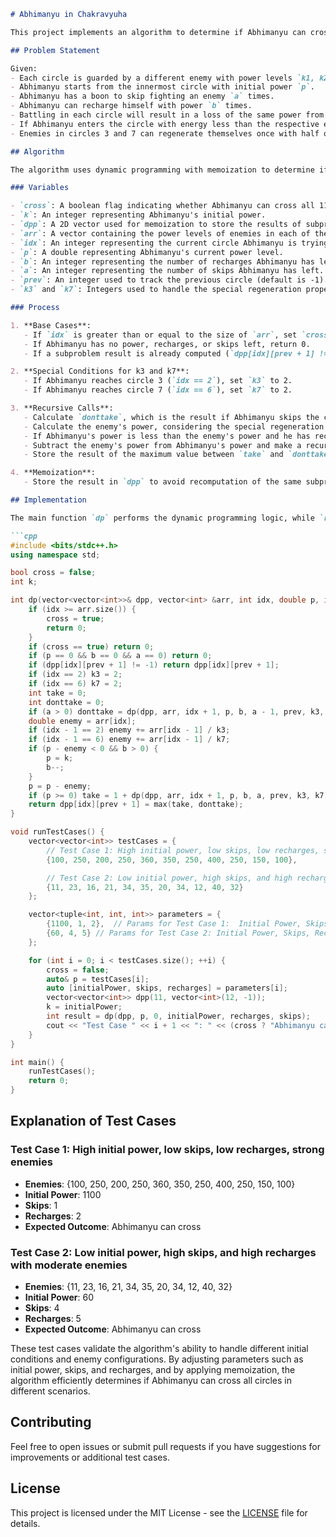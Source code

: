 ```markdown
# Abhimanyu in Chakravyuha

This project implements an algorithm to determine if Abhimanyu can cross all 11 circles in a Chakravyuha while facing various enemies with different power levels. Abhimanyu starts from the innermost circle and has to cross all 11 circles to reach the Pandavas' army back.

## Problem Statement

Given:
- Each circle is guarded by a different enemy with power levels `k1, k2, ..., k11`.
- Abhimanyu starts from the innermost circle with initial power `p`.
- Abhimanyu has a boon to skip fighting an enemy `a` times.
- Abhimanyu can recharge himself with power `b` times.
- Battling in each circle will result in a loss of the same power from Abhimanyu as the enemy.
- If Abhimanyu enters the circle with energy less than the respective enemy, he will lose the battle.
- Enemies in circles 3 and 7 can regenerate themselves once with half of their initial power and can attack Abhimanyu from behind if he is battling in the next circle.

## Algorithm

The algorithm uses dynamic programming with memoization to determine if Abhimanyu can cross all the circles. The approach involves recursively trying to cross each circle, while considering skips and recharges, and updating the state accordingly.

### Variables

- `cross`: A boolean flag indicating whether Abhimanyu can cross all 11 circles.
- `k`: An integer representing Abhimanyu's initial power.
- `dpp`: A 2D vector used for memoization to store the results of subproblems.
- `arr`: A vector containing the power levels of enemies in each of the 11 circles.
- `idx`: An integer representing the current circle Abhimanyu is trying to cross.
- `p`: A double representing Abhimanyu's current power level.
- `b`: An integer representing the number of recharges Abhimanyu has left.
- `a`: An integer representing the number of skips Abhimanyu has left.
- `prev`: An integer used to track the previous circle (default is -1).
- `k3` and `k7`: Integers used to handle the special regeneration properties of enemies in circles 3 and 7.

### Process

1. **Base Cases**:
   - If `idx` is greater than or equal to the size of `arr`, set `cross` to true, indicating Abhimanyu has successfully crossed all circles.
   - If Abhimanyu has no power, recharges, or skips left, return 0.
   - If a subproblem result is already computed (`dpp[idx][prev + 1] != -1`), return the stored result.

2. **Special Conditions for k3 and k7**:
   - If Abhimanyu reaches circle 3 (`idx == 2`), set `k3` to 2.
   - If Abhimanyu reaches circle 7 (`idx == 6`), set `k7` to 2.

3. **Recursive Calls**:
   - Calculate `donttake`, which is the result if Abhimanyu skips the current circle (`a > 0`).
   - Calculate the enemy's power, considering the special regeneration conditions if the previous circle was 3 or 7.
   - If Abhimanyu's power is less than the enemy's power and he has recharges left, recharge his power (`p = k`) and decrease the number of recharges (`b--`).
   - Subtract the enemy's power from Abhimanyu's power and make a recursive call to the next circle.
   - Store the result of the maximum value between `take` and `donttake` in the memoization table `dpp`.

4. **Memoization**:
   - Store the result in `dpp` to avoid recomputation of the same subproblem.

## Implementation

The main function `dp` performs the dynamic programming logic, while `runTestCases` runs predefined test cases to validate the solution.

```cpp
#include <bits/stdc++.h>
using namespace std;

bool cross = false;
int k;

int dp(vector<vector<int>>& dpp, vector<int> &arr, int idx, double p, int b, int a, int prev = -1, int k3 = 1, int k7 = 1) {
    if (idx >= arr.size()) {
        cross = true;
        return 0;
    }
    if (cross == true) return 0;
    if (p == 0 && b == 0 && a == 0) return 0;
    if (dpp[idx][prev + 1] != -1) return dpp[idx][prev + 1];
    if (idx == 2) k3 = 2;
    if (idx == 6) k7 = 2;
    int take = 0;
    int donttake = 0;
    if (a > 0) donttake = dp(dpp, arr, idx + 1, p, b, a - 1, prev, k3, k7);
    double enemy = arr[idx];
    if (idx - 1 == 2) enemy += arr[idx - 1] / k3;
    if (idx - 1 == 6) enemy += arr[idx - 1] / k7;
    if (p - enemy < 0 && b > 0) {
        p = k;
        b--;
    }
    p = p - enemy;
    if (p >= 0) take = 1 + dp(dpp, arr, idx + 1, p, b, a, prev, k3, k7);
    return dpp[idx][prev + 1] = max(take, donttake);
}

void runTestCases() {
    vector<vector<int>> testCases = {
        // Test Case 1: High initial power, low skips, low recharges, strong enemies
        {100, 250, 200, 250, 360, 350, 250, 400, 250, 150, 100},

        // Test Case 2: Low initial power, high skips, and high recharges with moderate enemies
        {11, 23, 16, 21, 34, 35, 20, 34, 12, 40, 32}
    };

    vector<tuple<int, int, int>> parameters = {
        {1100, 1, 2},  // Params for Test Case 1:  Initial Power, Skips, Recharges
        {60, 4, 5} // Params for Test Case 2: Initial Power, Skips, Recharges
    };

    for (int i = 0; i < testCases.size(); ++i) {
        cross = false;
        auto& p = testCases[i];
        auto [initialPower, skips, recharges] = parameters[i];
        vector<vector<int>> dpp(11, vector<int>(12, -1));
        k = initialPower;
        int result = dp(dpp, p, 0, initialPower, recharges, skips);
        cout << "Test Case " << i + 1 << ": " << (cross ? "Abhimanyu can cross" : "Abhimanyu cannot cross") << endl;
    }
}

int main() {
    runTestCases();
    return 0;
}
```

## Explanation of Test Cases

### Test Case 1: High initial power, low skips, low recharges, strong enemies
- **Enemies**: {100, 250, 200, 250, 360, 350, 250, 400, 250, 150, 100}
- **Initial Power**: 1100
- **Skips**: 1
- **Recharges**: 2
- **Expected Outcome**: Abhimanyu can cross

### Test Case 2: Low initial power, high skips, and high recharges with moderate enemies
- **Enemies**: {11, 23, 16, 21, 34, 35, 20, 34, 12, 40, 32}
- **Initial Power**: 60
- **Skips**: 4
- **Recharges**: 5
- **Expected Outcome**: Abhimanyu can cross

These test cases validate the algorithm's ability to handle different initial conditions and enemy configurations. By adjusting parameters such as initial power, skips, and recharges, and by applying memoization, the algorithm efficiently determines if Abhimanyu can cross all circles in different scenarios.

## Contributing

Feel free to open issues or submit pull requests if you have suggestions for improvements or additional test cases.

## License

This project is licensed under the MIT License - see the [LICENSE](LICENSE) file for details.
```
